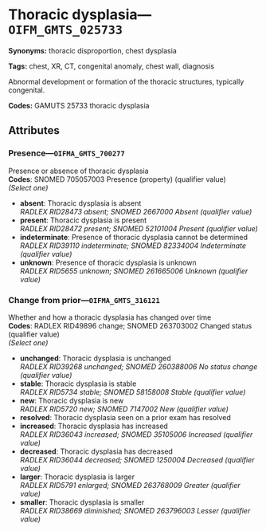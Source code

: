 # Thoracic dysplasia—`OIFM_GMTS_025733`

**Synonyms:** thoracic disproportion, chest dysplasia

**Tags:** chest, XR, CT, congenital anomaly, chest wall, diagnosis

Abnormal development or formation of the thoracic structures, typically congenital.

**Codes:** GAMUTS 25733 thoracic dysplasia

## Attributes

### Presence—`OIFMA_GMTS_700277`

Presence or absence of thoracic dysplasia  
**Codes**: SNOMED 705057003 Presence (property) (qualifier value)  
*(Select one)*

- **absent**: Thoracic dysplasia is absent  
_RADLEX RID28473 absent; SNOMED 2667000 Absent (qualifier value)_
- **present**: Thoracic dysplasia is present  
_RADLEX RID28472 present; SNOMED 52101004 Present (qualifier value)_
- **indeterminate**: Presence of thoracic dysplasia cannot be determined  
_RADLEX RID39110 indeterminate; SNOMED 82334004 Indeterminate (qualifier value)_
- **unknown**: Presence of thoracic dysplasia is unknown  
_RADLEX RID5655 unknown; SNOMED 261665006 Unknown (qualifier value)_

### Change from prior—`OIFMA_GMTS_316121`

Whether and how a thoracic dysplasia has changed over time  
**Codes**: RADLEX RID49896 change; SNOMED 263703002 Changed status (qualifier value)  
*(Select one)*

- **unchanged**: Thoracic dysplasia is unchanged  
_RADLEX RID39268 unchanged; SNOMED 260388006 No status change (qualifier value)_
- **stable**: Thoracic dysplasia is stable  
_RADLEX RID5734 stable; SNOMED 58158008 Stable (qualifier value)_
- **new**: Thoracic dysplasia is new  
_RADLEX RID5720 new; SNOMED 7147002 New (qualifier value)_
- **resolved**: Thoracic dysplasia seen on a prior exam has resolved  
- **increased**: Thoracic dysplasia has increased  
_RADLEX RID36043 increased; SNOMED 35105006 Increased (qualifier value)_
- **decreased**: Thoracic dysplasia has decreased  
_RADLEX RID36044 decreased; SNOMED 1250004 Decreased (qualifier value)_
- **larger**: Thoracic dysplasia is larger  
_RADLEX RID5791 enlarged; SNOMED 263768009 Greater (qualifier value)_
- **smaller**: Thoracic dysplasia is smaller  
_RADLEX RID38669 diminished; SNOMED 263796003 Lesser (qualifier value)_